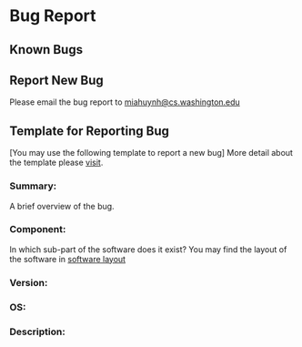# Bug Report

## Known Bugs

## Report New Bug

Please email the bug report to miahuynh@cs.washington.edu

## Template for Reporting Bug

[You may use the following template to report a new bug]
More detail about the template please [visit](https://bugzilla.mozilla.org/page.cgi?id=bug-writing.html).

### Summary:

A brief overview of the bug.

### Component:

In which sub-part of the software does it exist? You may find the layout of the software in [software layout](./DeveloperGuidelines.md)

### Version:

### OS:

### Description:
